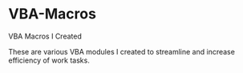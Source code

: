 # VBA-Macros
VBA Macros I Created

These are various VBA modules I created to streamline and increase efficiency of work tasks.
